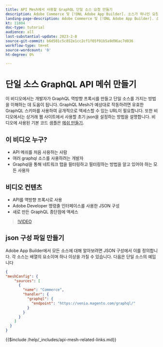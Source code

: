 ```yaml
---
title: API Mesh에서 사용할 GraphQL 단일 소스 요청 만들기
description: Adobe Commerce 및 [!DNL Adobe App Builder]. 소스가 하나인 요청을 만드는 방법에 대해 알아봅니다.
landing-page-description: Adobe Commerce 및 [!DNL Adobe App Builder]. 소스가 하나인 요청을 만드는 방법에 대해 알아봅니다.
kt: 11804
doc-type: tutorial
audience: all
last-substantial-update: 2023-2-8
source-git-commit: b6d501c5c852e1cc2cf1f05f91b5a9d96ac7d036
workflow-type: tm+mt
source-wordcount: '0'
ht-degree: 0%

---
```


# 단일 소스 GraphQL API 메쉬 만들기

이 비디오에서는 개발자가 GraphQL 역방향 프록시를 만들고 단일 소스를 가지는 방법을 이해하는 데 도움이 됩니다. GraphQL Mesh가 예상대로 작동하려면 유효한 GraphQL 스키마를 사용하여 공개적으로 액세스할 수 있는 URL이 필요합니다. 또한 비디오에서는 상거래 웹 사이트에서 사용할 초기 json을 설정하는 방법을 설명합니다. 비디오에 사용된 기본 코드 샘플은 [메쉬 만들기](https://developer.adobe.com/graphql-mesh-gateway/gateway/create-mesh/#create-a-mesh-1).

## 이 비디오 누구?

* API 메쉬를 처음 사용하는 사람
* 여러 graphql 소스를 사용하려는 개발자
* Graphql을 통해 네트워크 탭을 필터링하고 필터링하는 방법을 알고 있어야 하는 모든 사용자

## 비디오 컨텐츠

* API를 역방향 프록시로 사용
* Adobe Developer 명령줄 인터페이스를 사용한 JSON 구성
* 새로 만든 GraphQL 종단점에 액세스

>[!VIDEO](https://video.tv.adobe.com/v/3414124)

## json 구성 파일 만들기

Adobe App Builder에서 모든 소스에 대해 알아보려면 JSON 구성에서 이를 정의합니다. 각 소스는 배열의 요소이며 하나 이상을 가질 수 있습니다. 다음은 단일 소스의 예입니다

```json
{
"meshConfig": {
    "sources": [
      {
        "name": "Commerce",
        "handler": {
          "graphql": {
            "endpoint": "https://venia.magento.com/graphql/"
          }
        }
      }
    ]
  }
}
```

{{$include /help/_includes/api-mesh-related-links.md}}
